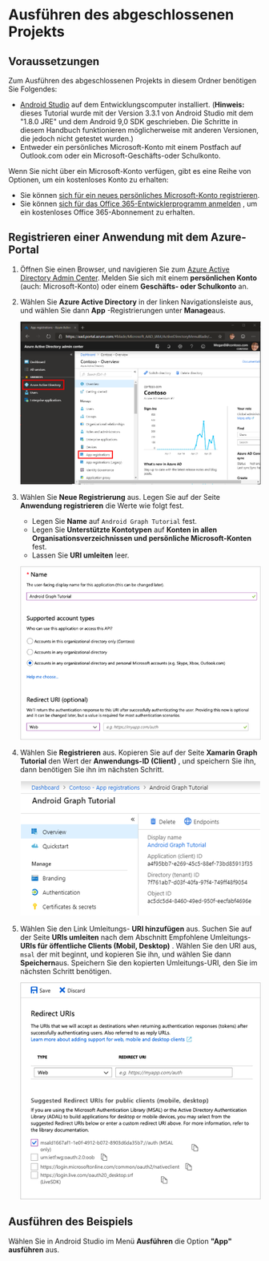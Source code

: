 # <a name="how-to-run-the-completed-project"></a>Ausführen des abgeschlossenen Projekts

## <a name="prerequisites"></a>Voraussetzungen

Zum Ausführen des abgeschlossenen Projekts in diesem Ordner benötigen Sie Folgendes:

- [Android Studio](https://developer.android.com/studio/) auf dem Entwicklungscomputer installiert. (**Hinweis:** dieses Tutorial wurde mit der Version 3.3.1 von Android Studio mit dem "1.8.0 JRE" und dem Android 9,0 SDK geschrieben. Die Schritte in diesem Handbuch funktionieren möglicherweise mit anderen Versionen, die jedoch nicht getestet wurden.)
- Entweder ein persönliches Microsoft-Konto mit einem Postfach auf Outlook.com oder ein Microsoft-Geschäfts-oder Schulkonto.

Wenn Sie nicht über ein Microsoft-Konto verfügen, gibt es eine Reihe von Optionen, um ein kostenloses Konto zu erhalten:

- Sie können [sich für ein neues persönliches Microsoft-Konto registrieren](https://signup.live.com/signup?wa=wsignin1.0&rpsnv=12&ct=1454618383&rver=6.4.6456.0&wp=MBI_SSL_SHARED&wreply=https://mail.live.com/default.aspx&id=64855&cbcxt=mai&bk=1454618383&uiflavor=web&uaid=b213a65b4fdc484382b6622b3ecaa547&mkt=E-US&lc=1033&lic=1).
- Sie können [sich für das Office 365-Entwicklerprogramm anmelden](https://developer.microsoft.com/office/dev-program) , um ein kostenloses Office 365-Abonnement zu erhalten.

## <a name="register-an-application-with-the-azure-portal"></a>Registrieren einer Anwendung mit dem Azure-Portal

1. Öffnen Sie einen Browser, und navigieren Sie zum [Azure Active Directory Admin Center](https://aad.portal.azure.com). Melden Sie sich mit einem **persönlichen Konto** (auch: Microsoft-Konto) oder einem **Geschäfts- oder Schulkonto** an.

1. Wählen Sie **Azure Active Directory** in der linken Navigationsleiste aus, und wählen Sie dann **App** -Registrierungen unter **Manage**aus.

    ![Screenshot der APP-Registrierungen ](../../tutorial/images/aad-portal-app-registrations.png)

1. Wählen Sie **Neue Registrierung** aus. Legen Sie auf der Seite **Anwendung registrieren** die Werte wie folgt fest.

    - Legen Sie **Name** auf `Android Graph Tutorial` fest.
    - Legen Sie **Unterstützte Kontotypen** auf **Konten in allen Organisationsverzeichnissen und persönliche Microsoft-Konten** fest.
    - Lassen Sie **URI umleiten** leer.

    ![Screenshot der Seite "Registrieren einer Anwendung"](../../tutorial/images/aad-register-an-app.png)

1. Wählen Sie **Registrieren** aus. Kopieren Sie auf der Seite **Xamarin Graph Tutorial** den Wert der **Anwendungs-ID (Client)** , und speichern Sie ihn, dann benötigen Sie ihn im nächsten Schritt.

    ![Screenshot der Anwendungs-ID der neuen App-Registrierung](../../tutorial/images/aad-application-id.png)

1. Wählen Sie den Link Umleitungs- **URI hinzufügen** aus. Suchen Sie auf der Seite **URIs umleiten** nach dem Abschnitt Empfohlene Umleitungs- **URIs für öffentliche Clients (Mobil, Desktop)** . Wählen Sie den URI aus, `msal` der mit beginnt, und kopieren Sie ihn, und wählen Sie dann **Speichern**aus. Speichern Sie den kopierten Umleitungs-URI, den Sie im nächsten Schritt benötigen.

    ![Screenshot der Seite "Umleitungs-URIs"](../../tutorial/images/aad-redirect-uris.png)

## <a name="run-the-sample"></a>Ausführen des Beispiels

Wählen Sie in Android Studio im Menü **Ausführen** die Option **"App" ausführen** aus.